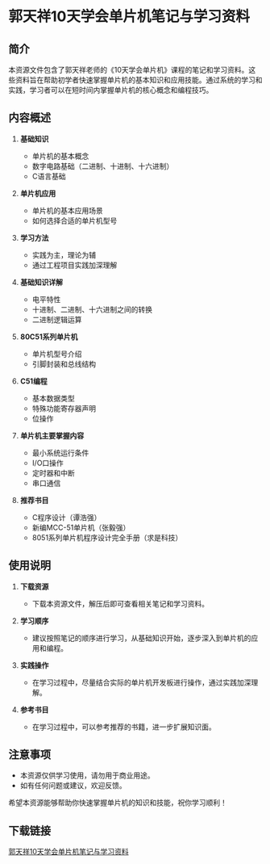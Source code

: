 # 郭天祥10天学会单片机笔记与学习资料

## 简介

本资源文件包含了郭天祥老师的《10天学会单片机》课程的笔记和学习资料。这些资料旨在帮助初学者快速掌握单片机的基本知识和应用技能。通过系统的学习和实践，学习者可以在短时间内掌握单片机的核心概念和编程技巧。

## 内容概述

1. **基础知识**
   - 单片机的基本概念
   - 数字电路基础（二进制、十进制、十六进制）
   - C语言基础

2. **单片机应用**
   - 单片机的基本应用场景
   - 如何选择合适的单片机型号

3. **学习方法**
   - 实践为主，理论为辅
   - 通过工程项目实践加深理解

4. **基础知识详解**
   - 电平特性
   - 十进制、二进制、十六进制之间的转换
   - 二进制逻辑运算

5. **80C51系列单片机**
   - 单片机型号介绍
   - 引脚封装和总线结构

6. **C51编程**
   - 基本数据类型
   - 特殊功能寄存器声明
   - 位操作

7. **单片机主要掌握内容**
   - 最小系统运行条件
   - I/O口操作
   - 定时器和中断
   - 串口通信

8. **推荐书目**
   - C程序设计（谭浩强）
   - 新编MCC-51单片机（张毅强）
   - 8051系列单片机程序设计完全手册（求是科技）

## 使用说明

1. **下载资源**
   - 下载本资源文件，解压后即可查看相关笔记和学习资料。

2. **学习顺序**
   - 建议按照笔记的顺序进行学习，从基础知识开始，逐步深入到单片机的应用和编程。

3. **实践操作**
   - 在学习过程中，尽量结合实际的单片机开发板进行操作，通过实践加深理解。

4. **参考书目**
   - 在学习过程中，可以参考推荐的书籍，进一步扩展知识面。

## 注意事项

- 本资源仅供学习使用，请勿用于商业用途。
- 如有任何问题或建议，欢迎反馈。

希望本资源能够帮助你快速掌握单片机的知识和技能，祝你学习顺利！

## 下载链接

[郭天祥10天学会单片机笔记与学习资料](https://pan.quark.cn/s/f05bd129e71a)